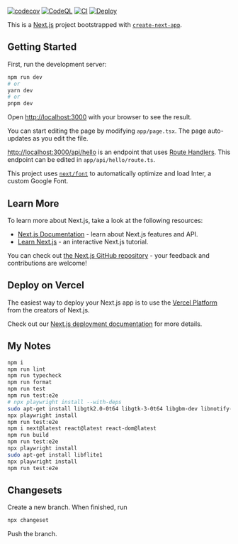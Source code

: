 [![codecov](https://codecov.io/github/florusboth/gh-play10/graph/badge.svg?token=JHXKTYNLN5)](https://codecov.io/github/florusboth/gh-play10)
[![CodeQL](https://github.com/florusboth/gh-play10/actions/workflows/github-code-scanning/codeql/badge.svg)](https://github.com/florusboth/gh-play10/actions/workflows/github-code-scanning/codeql)
[![CI](https://github.com/florusboth/gh-play10/actions/workflows/ci.yaml/badge.svg)](https://github.com/florusboth/gh-play10/actions/workflows/ci.yaml)
[![Deploy](https://github.com/florusboth/gh-play10/actions/workflows/deploy.yaml/badge.svg)](https://github.com/florusboth/gh-play10/actions/workflows/deploy.yaml)

This is a [Next.js](https://nextjs.org/) project bootstrapped with [`create-next-app`](https://github.com/vercel/next.js/tree/canary/packages/create-next-app).

## Getting Started

First, run the development server:

```bash
npm run dev
# or
yarn dev
# or
pnpm dev
```

Open [http://localhost:3000](http://localhost:3000) with your browser to see the result.

You can start editing the page by modifying `app/page.tsx`. The page auto-updates as you edit the file.

[http://localhost:3000/api/hello](http://localhost:3000/api/hello) is an endpoint that uses [Route Handlers](https://beta.nextjs.org/docs/routing/route-handlers). This endpoint can be edited in `app/api/hello/route.ts`.

This project uses [`next/font`](https://nextjs.org/docs/basic-features/font-optimization) to automatically optimize and load Inter, a custom Google Font.

## Learn More

To learn more about Next.js, take a look at the following resources:

- [Next.js Documentation](https://nextjs.org/docs) - learn about Next.js features and API.
- [Learn Next.js](https://nextjs.org/learn) - an interactive Next.js tutorial.

You can check out [the Next.js GitHub repository](https://github.com/vercel/next.js/) - your feedback and contributions are welcome!

## Deploy on Vercel

The easiest way to deploy your Next.js app is to use the [Vercel Platform](https://vercel.com/new?utm_medium=default-template&filter=next.js&utm_source=create-next-app&utm_campaign=create-next-app-readme) from the creators of Next.js.

Check out our [Next.js deployment documentation](https://nextjs.org/docs/deployment) for more details.

## My Notes

```bash
npm i
npm run lint
npm run typecheck
npm run format
npm run test
npm run test:e2e
# npx playwright install --with-deps
sudo apt-get install libgtk2.0-0t64 libgtk-3-0t64 libgbm-dev libnotify-dev libnss3 libxss1 libasound2t64 libxtst6 xauth xvfb
npx playwright install
npm run test:e2e
npm i next@latest react@latest react-dom@latest
npm run build
npm run test:e2e
npx playwright install
sudo apt-get install libflite1
npx playwright install
npm run test:e2e
```

## Changesets

Create a new branch.
When finished, run

```bash
npx changeset
```

Push the branch.

